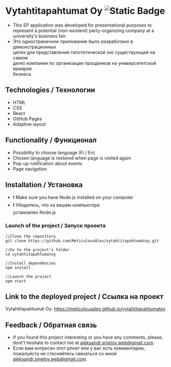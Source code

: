# Vytahtitapahtumat Oy ![Static Badge](https://img.shields.io/badge/Completed-grass)

 - This SP application was developed for presentational purposes to
   represent a potential (non-existent) party-organizing company at a
   university's business fair.
 - Это одностраничное приложение было разработано в демонстрационных   
   целях для представления гипотетической (не существующей на самом   
   деле) компании по организации праздников на университетской ярмарке  
   бизнеса.

## Technologies / Технологии
- HTML
- CSS
- React
- GitHub Pages
- Adaptive layout

## Functionality / Функционал
- Possibility to choose language (Fi / En)
- Chosen language is restored when page is visited again
- Pop-up notification about events
- Page navigation

## Installation / Установка

 - :heavy_exclamation_mark: Make sure you have Node.js installed on your
   computer
 - :heavy_exclamation_mark: Убедитесь, что на вашем компьютере   
   установлен Node.js

### Launch of the project / Запуск проекта
```
//Clone the repository
git clone https://github.com/MeticulousAlex/vytahtitapahtumatoy.git

//Go to the project's folder
cd vytahtitapahtumatoy

//Install dependencies
npm install

//Launch the project
npm start
```

## Link to the deployed project / Ссылка на проект

Vytahtitapahtumat Oy: https://meticulousalex.github.io/vytahtitapahtumatoy

## Feedback / Обратная связь

- If you found this project interesting or you have any comments, please, dont't hesitate to contact me at aleksandr.smelov.web@gmail.com.
- Если вам интресен этот рпоет или у вас есть комментарии, пожалуйста не стесняйтесь связаться со мной aleksandr.smelov.web@gmail.com.

